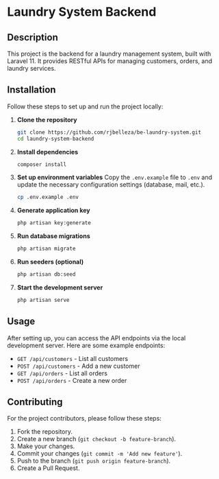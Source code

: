 # Laundry System Backend

## Description 
This project is the backend for a laundry management system, built with Laravel 11. It provides RESTful APIs for managing customers, orders, and laundry services.

## Installation 
Follow these steps to set up and run the project locally:

1. **Clone the repository**
    ```bash 
    git clone https://github.com/rjbelleza/be-laundry-system.git 
    cd laundry-system-backend 
    ```

2. **Install dependencies**
    ```bash 
    composer install 
    ```

3. **Set up environment variables**
    Copy the `.env.example` file to `.env` and update the necessary configuration settings (database, mail, etc.).
    ```bash 
    cp .env.example .env 
    ```

4. **Generate application key**
    ```bash 
    php artisan key:generate 
    ```

5. **Run database migrations**
    ```bash 
    php artisan migrate 
    ```    

6. **Run seeders (optional)**
    ```bash 
    php artisan db:seed 
    ```

7. **Start the development server**
    ```bash 
    php artisan serve 
    ```

## Usage
After setting up, you can access the API endpoints via the local development server. Here are some example endpoints:

- `GET /api/customers` - List all customers 
- `POST /api/customers` - Add a new customer 
- `GET /api/orders` - List all orders 
- `POST /api/orders` - Create a new order

## Contributing
For the project contributors, please follow these steps:

1. Fork the repository. 
2. Create a new branch (`git checkout -b feature-branch`). 
3. Make your changes. 
4. Commit your changes (`git commit -m 'Add new feature'`). 
5. Push to the branch (`git push origin feature-branch`). 
6. Create a Pull Request.
